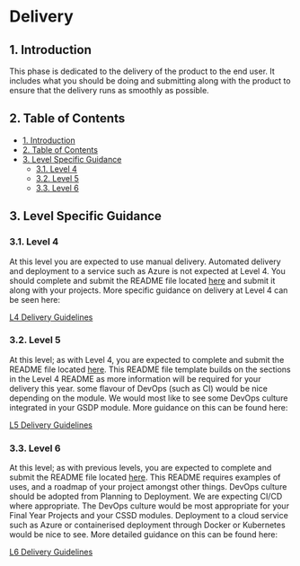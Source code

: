 # Delivery <!-- omit in toc -->

## 1. Introduction

This phase is dedicated to the delivery of the product to the end user. It includes what you should be doing and submitting along with the product to ensure that the delivery runs as smoothly as possible.

## 2. Table of Contents

- [1. Introduction](#1-introduction)
- [2. Table of Contents](#2-table-of-contents)
- [3. Level Specific Guidance](#3-level-specific-guidance)
  - [3.1. Level 4](#31-level-4)
  - [3.2. Level 5](#32-level-5)
  - [3.3. Level 6](#33-level-6)

## 3. Level Specific Guidance

### 3.1. Level 4

At this level you are expected to use manual delivery. Automated delivery and deployment to a service such as Azure is not expected at Level 4. You should complete and submit the README file located [here](L4-README-Template.md) and submit it along with your projects. More specific guidance on delivery at Level 4 can be seen here:

[L4 Delivery Guidelines](/deployment-delivery/level-4/level-4-delivery-guidelines.md)

### 3.2. Level 5

At this level; as with Level 4, you are expected to complete and submit the README file located [here](L5-README-Template.md). This README file template builds on the sections in the Level 4 README as more information will be required for your delivery this year. some flavour of DevOps (such as CI) would be nice depending on the module. We would most like to see some DevOps culture integrated in your GSDP module. More guidance on this can be found here:

[L5 Delivery Guidelines](/deployment-delivery/level-5/level-5-delivery-guidelines.md)

### 3.3. Level 6

At this level; as with previous levels, you are expected to complete and submit the README file located [here](L6-README-Template.md). This README requires examples of uses, and a roadmap of your project amongst other things. DevOps culture should be adopted from Planning to Deployment. We are expecting CI/CD where appropriate. The DevOps culture would be most appropriate for your Final Year Projects and your CSSD modules. Deployment to a cloud service such as Azure or containerised deployment through Docker or Kubernetes would be nice to see. More detailed guidance on this can be found here:

[L6 Delivery Guidelines](/deployment-delivery/level-6/level-6-delivery-guidelines.md)
